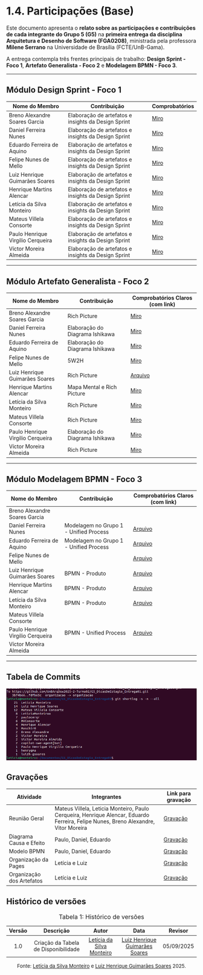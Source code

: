 # 1.4. Participações (Base)

Este documento apresenta o **relato sobre as participações e contribuições de cada integrante do Grupo 5 (G5)** na **primeira entrega da disciplina Arquitetura e Desenho de Software (FGA0208)**, ministrada pela professora **Milene Serrano** na Universidade de Brasília (FCTE/UnB-Gama).  

A entrega contempla três frentes principais de trabalho: **Design Sprint - Foco 1**, **Artefato Generalista - Foco 2** e **Modelagem BPMN - Foco 3**.   

---


## Módulo Design Sprint - Foco 1 

| Nome do Membro | Contribuição | Comprobatórios |
|----------------|--------------|----------------------------------|
| Breno Alexandre Soares Garcia | Elaboração de artefatos e insights da Design Sprint | [Miro](https://miro.com/app/board/uXjVJNoiQ50=/) |
| Daniel Ferreira Nunes | Elaboração de artefatos e insights da Design Sprint | [Miro](https://miro.com/app/board/uXjVJNoiQ50=/) |
| Eduardo Ferreira de Aquino | Elaboração de artefatos e insights da Design Sprint | [Miro](https://miro.com/app/board/uXjVJNoiQ50=/) |
| Felipe Nunes de Mello | Elaboração de artefatos e insights da Design Sprint | [Miro](https://miro.com/app/board/uXjVJNoiQ50=/) |
| Luiz Henrique Guimarães Soares | Elaboração de artefatos e insights da Design Sprint | [Miro](https://miro.com/app/board/uXjVJNoiQ50=/) |
| Henrique Martins Alencar | Elaboração de artefatos e insights da Design Sprint | [Miro](https://miro.com/app/board/uXjVJNoiQ50=/) |
| Letícia da Silva Monteiro | Elaboração de artefatos e insights da Design Sprint | [Miro](https://miro.com/app/board/uXjVJNoiQ50=/) |
| Mateus Villela Consorte | Elaboração de artefatos e insights da Design Sprint | [Miro](https://miro.com/app/board/uXjVJNoiQ50=/) |
| Paulo Henrique Virgilio Cerqueira | Elaboração de artefatos e insights da Design Sprint | [Miro](https://miro.com/app/board/uXjVJNoiQ50=/) |
| Víctor Moreira Almeida | Elaboração de artefatos e insights da Design Sprint | [Miro](https://miro.com/app/board/uXjVJNoiQ50=/) |

---

## Módulo Artefato Generalista - Foco 2 

| Nome do Membro | Contribuição | Comprobatórios Claros (com link) |
|----------------|--------------|----------------------------------|
| Breno Alexandre Soares Garcia | Rich Picture  | [Miro](https://miro.com/app/board/uXjVJNoiQ50=/) |
| Daniel Ferreira Nunes | Elaboração do Diagrama Ishikawa | [Miro](https://miro.com/app/board/uXjVJNoiQ50=/)  |
| Eduardo Ferreira de Aquino | Elaboração do Diagrama Ishikawa | [Miro](https://miro.com/app/board/uXjVJNoiQ50=/)  |
| Felipe Nunes de Mello | 5W2H | [Miro](https://miro.com/app/board/uXjVJNoiQ50=/)  |
| Luiz Henrique Guimarães Soares | Rich Picture | [Arquivo](/Base/BPMN/ModelagemBPMN/) |
| Henrique Martins Alencar | Mapa Mental e Rich Picture  | [Miro](https://miro.com/app/board/uXjVJNoiQ50=/)  |
| Letícia da Silva Monteiro | Rich Picture | [Miro](https://miro.com/app/board/uXjVJNoiQ50=/)  |
| Mateus Villela Consorte | Rich Picture  | [Miro](https://miro.com/app/board/uXjVJNoiQ50=/)  |
| Paulo Henrique Virgilio Cerqueira | Elaboração do Diagrama Ishikawa | [Miro](https://miro.com/app/board/uXjVJNoiQ50=/)  |
| Víctor Moreira Almeida | Rich Picture  | [Miro](https://miro.com/app/board/uXjVJNoiQ50=/)  |

---

## Módulo Modelagem BPMN - Foco 3 

| Nome do Membro | Contribuição | Comprobatórios Claros (com link) |
|----------------|--------------|----------------------------------|
| Breno Alexandre Soares Garcia |  |  |
| Daniel Ferreira Nunes | Modelagem no Grupo 1 - Unified Process | [Arquivo](/Base/BPMN/ModelagemBPMN/) |
| Eduardo Ferreira de Aquino | Modelagem no Grupo 1 - Unified Process | [Arquivo](/Base/BPMN/ModelagemBPMN/) |
| Felipe Nunes de Mello |  | [Arquivo](/Base/BPMN/ModelagemBPMN/) |
| Luiz Henrique Guimarães Soares | BPMN - Produto  | [Arquivo](/Base/BPMN/ModelagemBPMN/) |
| Henrique Martins Alencar | BPMN - Produto  | [Arquivo](/Base/BPMN/ModelagemBPMN/) |
| Letícia da Silva Monteiro | BPMN - Produto | [Arquivo](/Base/BPMN/ModelagemBPMN/) |
| Mateus Villela Consorte |  | |
| Paulo Henrique Virgilio Cerqueira | BPMN - Unified Process | [Arquivo](/Base/BPMN/ModelagemBPMN/) |
| Víctor Moreira Almeida |  |  |

---

## Tabela de Commits 

![Rich Picture — G5](../../assets/imgs/Quadro.png)

## Gravações 

| Atividade | Integrantes | Link para gravação |
|-----------|-------------|---------------------|
| Reunião Geral | Mateus Villela, Leticia Monteiro, Paulo Cerqueira, Henrique Alencar, Eduardo Ferreira, Felipe Nunes, Breno Alexandre, Vitor Moreira | [Gravação](https://www.youtube.com/watch?v=qDyLrtiNPg0) |
| Diagrama Causa e Efeito | Paulo, Daniel, Eduardo | [Gravação](https://www.youtube.com/watch?v=BU-a_H5QKrI) |
| Modelo BPMN | Paulo, Daniel, Eduardo | [Gravação](https://www.youtube.com/watch?v=xG1DtxOBY7k) |
| Organização da Pages | Letícia e Luiz | [Gravação](https://teams.microsoft.com/l/meetingrecap?driveId=b%21r43zeCV010aCsbaXiViCRecaKoreqsZLhpooNW-LAmonr_DLRwMpS7TgWb3F1R6B&driveItemId=01LOXXYG4VRBVWMJPCSNC3SLSGJXTJSVRC&sitePath=https%3A%2F%2Funbbr-my.sharepoint.com%2F%3Av%3A%2Fg%2Fpersonal%2F222022144_aluno_unb_br%2FEZWIa2Yl4pNFuS5GTeaZViIBPeWe6U0RK6DXdRzLKnsyjQ&fileUrl=https%3A%2F%2Funbbr-my.sharepoint.com%2Fpersonal%2F222022144_aluno_unb_br%2FDocuments%2FGrava%25C3%25A7%25C3%25B5es%2FChamada%2520com%2520Leticia%2520Da%2520Silva%2520Monteiro-20250905_165033-Grava%25C3%25A7%25C3%25A3o%2520de%2520Reuni%25C3%25A3o.mp4%3Fweb%3D1&threadId=19%3A2e61c5c4-6a89-4758-a3be-7077f289e452_7bc551e4-7c28-4e27-9686-03e8a945c0ee%40unq.gbl.spaces&callId=b3e78f50-b1d0-4204-b3f8-34f2d3161e5e&threadType=OneOnOneChat&meetingType=Unknown&subType=RecapSharingLink_RecapCore) |
| Organização dos Artefatos | Letícia e Luiz | [Gravação](https://unbbr-my.sharepoint.com/personal/231026859_aluno_unb_br/_layouts/15/stream.aspx?id=%2Fpersonal%2F231026859%5Faluno%5Funb%5Fbr%2FDocuments%2FGrava%C3%A7%C3%B5es%2FReuni%C3%A3o%20com%20Leticia%20Da%20Silva%20Monteiro%2D20250905%5F185611%2DGrava%C3%A7%C3%A3o%20de%20Reuni%C3%A3o%2Emp4&ga=1&referrer=StreamWebApp%2EWeb&referrerScenario=AddressBarCopied%2Eview%2E86b089e1%2Dd155%2D4207%2Da1f9%2D4624950ddd6a) |


## Histórico de versões  

<font size="3"><p style="text-align: center">Tabela 1: Histórico de versões</p></font>

| Versão | Descrição                           | Autor                                                                 | Data       | Revisor                                                                 |
|:--:|:-----------------------------------:|:----------------------------------------------------------------------:|:----------:|:----------------------------------------------------------------------:|
| 1.0 | Criação da Tabela de Disponibilidade | [Letícia da Silva Monteiro](https://github.com/leticiamonteiroo)       | [Luiz Henrique Guimarães Soares](https://github.com/luizh-gsoares)  | 05/09/2025   |

<font size="2"><p style="text-align: center">Fonte: [Letícia da Silva Monteiro](https://github.com/leticiamonteiroo) e [Luiz Henrique Guimarães Soares](https://github.com/luizh-gsoares) 2025.</p></font>